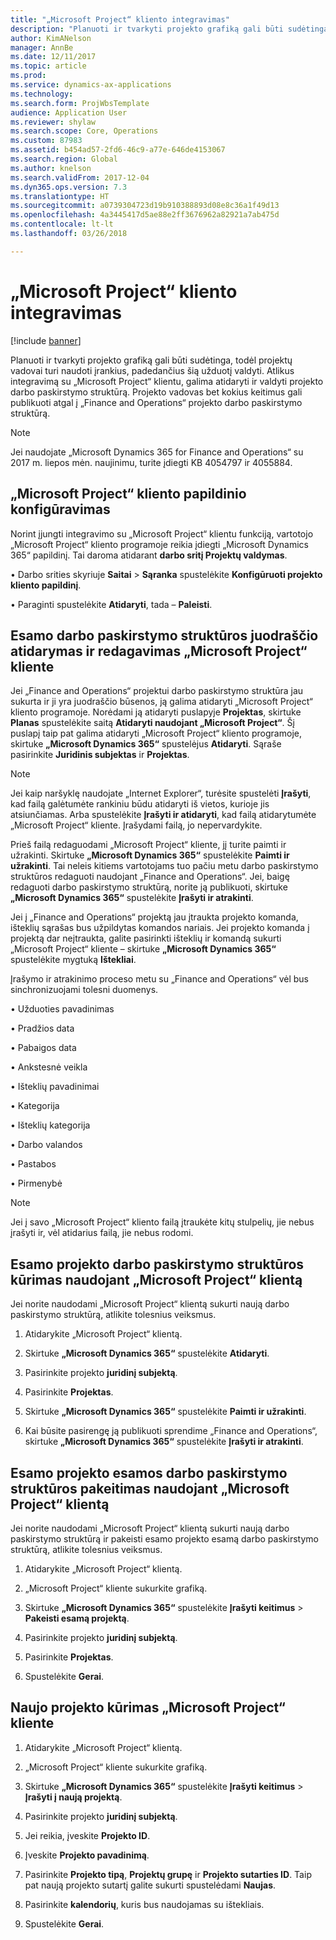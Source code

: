 ```yaml
---
title: "„Microsoft Project“ kliento integravimas"
description: "Planuoti ir tvarkyti projekto grafiką gali būti sudėtinga, todėl projektų vadovai turi naudoti įrankius, padedančius šią užduotį valdyti. Atlikus integravimą su „Microsoft Project“ klientu, galima atidaryti ir valdyti projekto darbo paskirstymo struktūrą."
author: KimANelson
manager: AnnBe
ms.date: 12/11/2017
ms.topic: article
ms.prod: 
ms.service: dynamics-ax-applications
ms.technology: 
ms.search.form: ProjWbsTemplate
audience: Application User
ms.reviewer: shylaw
ms.search.scope: Core, Operations
ms.custom: 87983
ms.assetid: b454ad57-2fd6-46c9-a77e-646de4153067
ms.search.region: Global
ms.author: knelson
ms.search.validFrom: 2017-12-04
ms.dyn365.ops.version: 7.3
ms.translationtype: HT
ms.sourcegitcommit: a0739304723d19b910388893d08e8c36a1f49d13
ms.openlocfilehash: 4a3445417d5ae88e2ff3676962a82921a7ab475d
ms.contentlocale: lt-lt
ms.lasthandoff: 03/26/2018

---
```


# <a name="microsoft-project-client-integration"></a>„Microsoft Project“ kliento integravimas

[!include [banner](../includes/banner.md)]

Planuoti ir tvarkyti projekto grafiką gali būti sudėtinga, todėl projektų vadovai turi naudoti įrankius, padedančius šią užduotį valdyti. Atlikus integravimą su „Microsoft Project“ klientu, galima atidaryti ir valdyti projekto darbo paskirstymo struktūrą. Projekto vadovas bet kokius keitimus gali publikuoti atgal į „Finance and Operations“ projekto darbo paskirstymo struktūrą.

> [!NOTE]
> Jei naudojate „Microsoft Dynamics 365 for Finance and Operations“ su 2017 m. liepos mėn. naujinimu, turite įdiegti KB 4054797 ir 4055884.

## <a name="configure-the-microsoft-project-client-add-in"></a>„Microsoft Project“ kliento papildinio konfigūravimas
Norint įjungti integravimo su „Microsoft Project“ klientu funkciją, vartotojo „Microsoft Project“ kliento programoje reikia įdiegti „Microsoft Dynamics 365“ papildinį. Tai daroma atidarant **darbo sritį Projektų valdymas**.

•   Darbo srities skyriuje **Saitai** > **Sąranka** spustelėkite **Konfigūruoti projekto kliento papildinį**.

•   Paraginti spustelėkite **Atidaryti**, tada – **Paleisti**.

## <a name="open-and-edit-an-existing-draft-work-breakdown-structure-in-microsoft-project-client"></a>Esamo darbo paskirstymo struktūros juodraščio atidarymas ir redagavimas „Microsoft Project“ kliente
Jei „Finance and Operations“ projektui darbo paskirstymo struktūra jau sukurta ir ji yra juodraščio būsenos, ją galima atidaryti „Microsoft Project“ kliento programoje. Norėdami ją atidaryti puslapyje **Projektas**, skirtuke **Planas** spustelėkite saitą **Atidaryti naudojant „Microsoft Project“**. Šį puslapį taip pat galima atidaryti „Microsoft Project“ kliento programoje, skirtuke **„Microsoft Dynamics 365“** spustelėjus **Atidaryti**. Sąraše pasirinkite **Juridinis subjektas** ir **Projektas**.

> [!NOTE]
> Jei kaip naršyklę naudojate „Internet Explorer“, turėsite spustelėti **Įrašyti**, kad failą galėtumėte rankiniu būdu atidaryti iš vietos, kurioje jis atsiunčiamas. Arba spustelėkite **Įrašyti ir atidaryti**, kad failą atidarytumėte „Microsoft Project“ kliente. Įrašydami failą, jo nepervardykite.

Prieš failą redaguodami „Microsoft Project“ kliente, jį turite paimti ir užrakinti. Skirtuke **„Microsoft Dynamics 365“** spustelėkite **Paimti ir užrakinti**. Tai neleis kitiems vartotojams tuo pačiu metu darbo paskirstymo struktūros redaguoti naudojant „Finance and Operations“. Jei, baigę redaguoti darbo paskirstymo struktūrą, norite ją publikuoti, skirtuke **„Microsoft Dynamics 365“** spustelėkite **Įrašyti ir atrakinti**.

Jei į „Finance and Operations“ projektą jau įtraukta projekto komanda, išteklių sąrašas bus užpildytas komandos nariais. Jei projekto komanda į projektą dar neįtraukta, galite pasirinkti išteklių ir komandą sukurti „Microsoft Project“ kliente – skirtuke **„Microsoft Dynamics 365“** spustelėkite mygtuką **Ištekliai**. 

Įrašymo ir atrakinimo proceso metu su „Finance and Operations“ vėl bus sinchronizuojami tolesni duomenys.

•   Užduoties pavadinimas

•   Pradžios data

•   Pabaigos data

•   Ankstesnė veikla

•   Išteklių pavadinimai

•   Kategorija

•   Išteklių kategorija

•   Darbo valandos

•   Pastabos

•   Pirmenybė

> [!NOTE]
> Jei į savo „Microsoft Project“ kliento failą įtraukėte kitų stulpelių, jie nebus įrašyti ir, vėl atidarius failą, jie nebus rodomi.

## <a name="create-the-work-breakdown-structure-for-an-existing-project-using-microsoft-project-client"></a>Esamo projekto darbo paskirstymo struktūros kūrimas naudojant „Microsoft Project“ klientą
Jei norite naudodami „Microsoft Project“ klientą sukurti naują darbo paskirstymo struktūrą, atlikite tolesnius veiksmus.


1.  Atidarykite „Microsoft Project“ klientą.

2.  Skirtuke **„Microsoft Dynamics 365“** spustelėkite **Atidaryti**.

3.  Pasirinkite projekto **juridinį subjektą**.

4.  Pasirinkite **Projektas**.

5.  Skirtuke **„Microsoft Dynamics 365“** spustelėkite **Paimti ir užrakinti**.

6.  Kai būsite pasirengę ją publikuoti sprendime „Finance and Operations“, skirtuke **„Microsoft Dynamics 365“** spustelėkite **Įrašyti ir atrakinti**.

## <a name="replace-the-existing-work-breakdown-structure-for-an-existing-project-using-microsoft-project-client"></a>Esamo projekto esamos darbo paskirstymo struktūros pakeitimas naudojant „Microsoft Project“ klientą
Jei norite naudodami „Microsoft Project“ klientą sukurti naują darbo paskirstymo struktūrą ir pakeisti esamo projekto esamą darbo paskirstymo struktūrą, atlikite tolesnius veiksmus.

1.  Atidarykite „Microsoft Project“ klientą.

2.  „Microsoft Project“ kliente sukurkite grafiką.

3.  Skirtuke **„Microsoft Dynamics 365“** spustelėkite **Įrašyti keitimus** > **Pakeisti esamą projektą**.

4.  Pasirinkite projekto **juridinį subjektą**.

5.  Pasirinkite **Projektas**.

6.  Spustelėkite **Gerai**.

## <a name="create-a-new-project-from-within-microsoft-project-client"></a>Naujo projekto kūrimas „Microsoft Project“ kliente


1.  Atidarykite „Microsoft Project“ klientą.

2.  „Microsoft Project“ kliente sukurkite grafiką.

3.  Skirtuke **„Microsoft Dynamics 365“** spustelėkite **Įrašyti keitimus** > **Įrašyti į naują projektą**.

4.  Pasirinkite projekto **juridinį subjektą**.

5.  Jei reikia, įveskite **Projekto ID**.

6.  Įveskite **Projekto pavadinimą**.

7.  Pasirinkite **Projekto tipą**, **Projektų grupę** ir **Projekto sutarties ID**. Taip pat naują projekto sutartį galite sukurti spustelėdami **Naujas**.

8.  Pasirinkite **kalendorių**, kuris bus naudojamas su ištekliais.

11. Spustelėkite **Gerai**.

